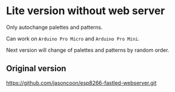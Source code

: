 # Lite version without web server

Only autochange palettes and patterns.

Can work on `Arduino Pro Micro` and `Arduino Pro Mini`.

Next version will change of palettes and patterns by random order.

## Original version

https://github.com/jasoncoon/esp8266-fastled-webserver.git


